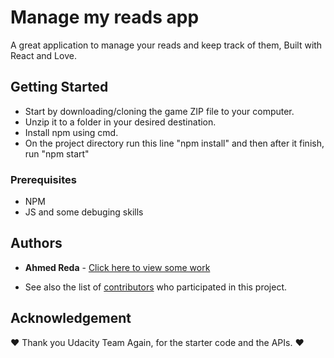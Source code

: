 # Manage my reads app

A great application to manage your reads and keep track of them, Built with React and Love.

## Getting Started

* Start by downloading/cloning the game ZIP file to your computer. 
* Unzip it to a folder in your desired destination. 
* Install npm using cmd.
* On the project directory run this line "npm install" and then after it finish, run "npm start"

### Prerequisites

* NPM 
* JS and some debuging skills

## Authors

* **Ahmed Reda** - [Click here to view some work](https://github.com/AhmedReda89)

* See also the list of [contributors](https://github.com/AhmedReda89/My-Reads-App/graphs/contributors) who participated in this project.

## Acknowledgement

:heart: Thank you Udacity Team Again, for the starter code and the APIs. :heart:
